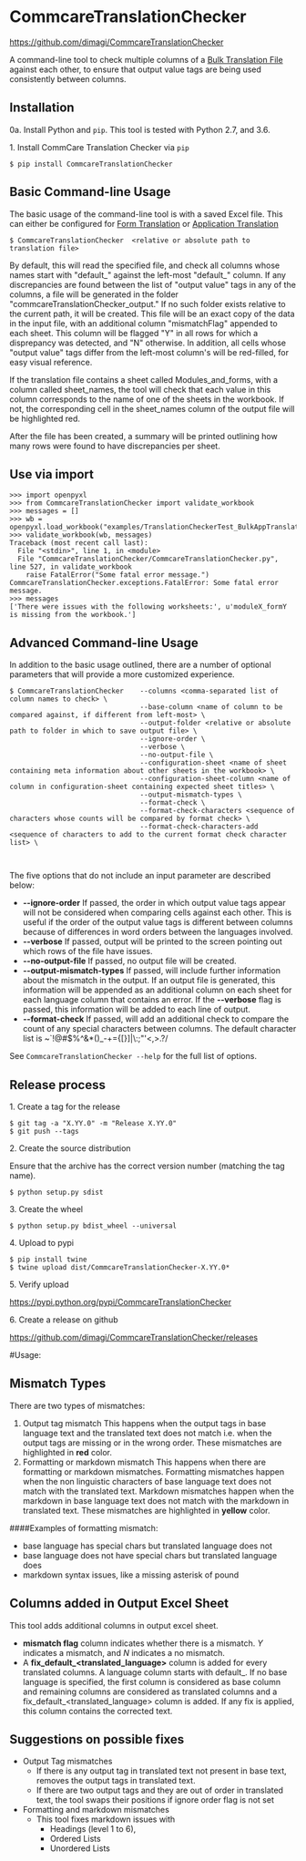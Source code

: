 CommcareTranslationChecker
==========================

https://github.com/dimagi/CommcareTranslationChecker

A command-line tool to check multiple columns of a [Bulk Translation File](https://confluence.dimagi.com/display/commcarepublic/Form+Bulk+Translation) against each other, to ensure that output value tags are being used consistently between columns.

Installation
--------------------------

0a\. Install Python and `pip`. This tool is tested with Python 2.7, and 3.6.

1\. Install CommCare Translation Checker via `pip`

```
$ pip install CommcareTranslationChecker
```


Basic Command-line Usage
------------------------

The basic usage of the command-line tool is with a saved Excel file. This can either be configured for [Form Translation](https://confluence.dimagi.com/display/commcarepublic/Form+Bulk+Translation) or [Application Translation](https://confluence.dimagi.com/display/commcarepublic/Bulk+Application+Translations)

```
$ CommcareTranslationChecker  <relative or absolute path to translation file>
```

By default, this will read the specified file, and check all columns whose names start with "default_" against the left-most "default_" column. If any discrepancies are found between the list of "output value" tags in any of the columns, a file will be generated in the folder "commcareTranslationChecker_output." If no such folder exists relative to the current path, it will be created. This file will be an exact copy of the data in the input file, with an additional column "mismatchFlag" appended to each sheet. This column will be flagged "Y" in all rows for which a disprepancy was detected, and "N" otherwise. In addition, all cells whose "output value" tags differ from the left-most column's will be red-filled, for easy visual reference.

If the translation file contains a sheet called Modules_and_forms, with a column called sheet_names, the tool will check that each value in this column corresponds to the name of one of the sheets in the workbook. If not, the corresponding cell in the sheet_names column of the output file will be highlighted red.

After the file has been created, a summary will be printed outlining how many rows were found to have discrepancies per sheet.


Use via import
------------------------
```
>>> import openpyxl
>>> from CommcareTranslationChecker import validate_workbook
>>> messages = []
>>> wb = openpyxl.load_workbook("examples/TranslationCheckerTest_BulkAppTranslation.xlsx")
>>> validate_workbook(wb, messages)
Traceback (most recent call last):
  File "<stdin>", line 1, in <module>
  File "CommcareTranslationChecker/CommcareTranslationChecker.py", line 527, in validate_workbook
    raise FatalError("Some fatal error message.")
CommcareTranslationChecker.exceptions.FatalError: Some fatal error message.
>>> messages
['There were issues with the following worksheets:', u'moduleX_formY is missing from the workbook.']
```

Advanced Command-line Usage
---------------------------
In addition to the basic usage outlined, there are a number of optional parameters that will provide a more customized experience.

```
$ CommcareTranslationChecker    --columns <comma-separated list of column names to check> \
                                --base-column <name of column to be compared against, if different from left-most> \
                                --output-folder <relative or absolute path to folder in which to save output file> \
                                --ignore-order \
                                --verbose \
                                --no-output-file \
                                --configuration-sheet <name of sheet containing meta information about other sheets in the workbook> \
                                --configuration-sheet-column <name of column in configuration-sheet containing expected sheet titles> \
                                --output-mismatch-types \
                                --format-check \
                                --format-check-characters <sequence of characters whose counts will be compared by format check> \
                                --format-check-characters-add <sequence of characters to add to the current format check character list> \

                                
```

The five options that do not include an input parameter are described below:
* **--ignore-order** If passed, the order in which output value tags appear will not be considered when comparing cells against each other. This is useful if the order of the output value tags is different between columns because of differences in word orders between the languages involved.
* **--verbose** If passed, output will be printed to the screen pointing out which rows of the file have issues.
* **--no-output-file** If passed, no output file will be created.
* **--output-mismatch-types** If passed, will include further information about the mismatch in the output. If an output file is generated, this information will be appended as an additional column on each sheet for each language column that contains an error. If the **--verbose** flag is passed, this information will be added to each line of output.
* **--format-check** If passed, will add an additional check to compare the count of any special characters between columns. The default character list is ~`!@#$%^&*()_-+={[}]|\\:;\"'<,>.?/

See `CommcareTranslationChecker --help` for the full list of options.



Release process
---------------

1\. Create a tag for the release

```
$ git tag -a "X.YY.0" -m "Release X.YY.0"
$ git push --tags
```

2\. Create the source distribution

Ensure that the archive has the correct version number (matching the tag name).
```
$ python setup.py sdist
```

3\. Create the wheel
```
$ python setup.py bdist_wheel --universal
```

4\. Upload to pypi

```
$ pip install twine
$ twine upload dist/CommcareTranslationChecker-X.YY.0*
```

5\. Verify upload

https://pypi.python.org/pypi/CommcareTranslationChecker

6\. Create a release on github

https://github.com/dimagi/CommcareTranslationChecker/releases


#Usage:

## Mismatch Types
There are two types of mismatches:
1. Output tag mismatch
This happens when the output tags in base language text and the translated text does not match i.e. when the output tags are missing or in the wrong order.
These mismatches are highlighted in **red** color.
2. Formatting or markdown mismatch
This happens when there are formatting or markdown mismatches. Formatting mismatches happen when the non linguistic characters of base language text does not match with the translated text. Markdown mismatches happen when the markdown in base language text does not match with the markdown in translated text.
These mismatches are highlighted in **yellow** color.

####Examples of formatting mismatch:
* base language has special chars but translated language does not
* base language does not have special chars but translated language does
* markdown syntax issues, like a missing asterisk of pound




## Columns added in Output Excel Sheet
This tool adds additional columns in output excel sheet.
* **mismatch flag** column indicates whether there is a mismatch. *Y* indicates a mismatch, and *N* indicates a no mismatch.
* A **fix_default_<translated_language>** column is added for every translated columns. A language column starts with default_. If no base language is specified, the first column is considered as base column and remaining columns are considered as translated columns and a fix_default_<translated_language> column is added. If any fix is applied, this column contains the corrected text.

## Suggestions on possible fixes
* Output Tag mismatches
	* If there is any output tag in translated text not present in base text, removes the output tags in translated text.
	* If there are two output tags and they are out of order in translated text, the tool swaps their positions if ignore order flag is not set
* Formatting and markdown mismatches
	* This tool fixes markdown issues with
		* Headings (level 1 to 6),
		* Ordered Lists
		* Unordered Lists
